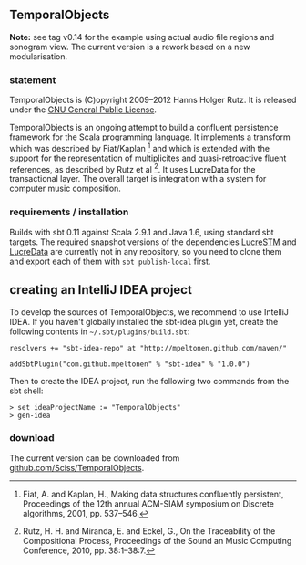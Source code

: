 ## TemporalObjects

__Note:__ see tag v0.14 for the example using actual audio file regions and sonogram view. The current version is a rework based on a new modularisation.

### statement

TemporalObjects is (C)opyright 2009&ndash;2012 Hanns Holger Rutz. It is released under the [GNU General Public License](http://github.com/Sciss/TemporalObjects/blob/master/licenses/TemporalObjects-License.txt).

TemporalObjects is an ongoing attempt to build a confluent persistence framework for the Scala programming language. It implements a transform which was described by Fiat/Kaplan [^1] and which is extended with the support for the representation of multiplicites and quasi-retroactive fluent references, as described by Rutz et al [^2]. It uses [LucreData](https://github.com/Sciss/LucreData) for the transactional layer. The overall target is integration with a system for computer music composition.

 [^1]: Fiat, A. and Kaplan, H., Making data structures confluently persistent, Proceedings of the 12th annual ACM-SIAM symposium on Discrete algorithms, 2001, pp. 537–546.

 [^2]: Rutz, H. H. and Miranda, E. and Eckel, G., On the Traceability of the Compositional Process, Proceedings of the Sound an Music Computing Conference, 2010, pp. 38:1–38:7.

### requirements / installation

Builds with sbt 0.11 against Scala 2.9.1 and Java 1.6, using standard sbt targets. The required snapshot versions of the dependencies [LucreSTM](https://github.com/Sciss/LucreSTM) and [LucreData](https://github.com/Sciss/LucreData) are currently not in any repository, so you need to clone them and export each of them with `sbt publish-local` first.

## creating an IntelliJ IDEA project

To develop the sources of TemporalObjects, we recommend to use IntelliJ IDEA. If you haven't globally installed the sbt-idea plugin yet, create the following contents in `~/.sbt/plugins/build.sbt`:

    resolvers += "sbt-idea-repo" at "http://mpeltonen.github.com/maven/"

    addSbtPlugin("com.github.mpeltonen" % "sbt-idea" % "1.0.0")

Then to create the IDEA project, run the following two commands from the sbt shell:

    > set ideaProjectName := "TemporalObjects"
    > gen-idea

### download

The current version can be downloaded from [github.com/Sciss/TemporalObjects](http://github.com/Sciss/TemporalObjects).

